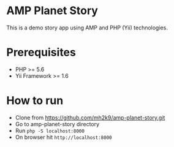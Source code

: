 # AMP Planet Story
This is a demo story app using AMP and PHP (Yii) technologies.

# Prerequisites
- PHP >= 5.6
- Yii Framework >= 1.6

# How to run
- Clone from https://github.com/mh2k9/amp-planet-story.git
- Go to amp-planet-story directory
- Run `php -S localhost:8000` 
- On browser hit `http://localhost:8000`
